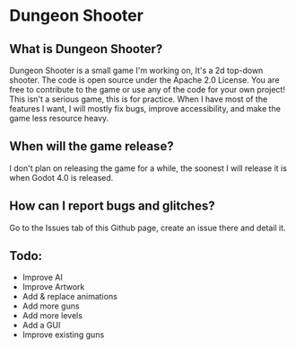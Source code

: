 # Dungeon Shooter
## What is Dungeon Shooter?
Dungeon Shooter is a small game I'm working on, It's a 2d top-down shooter.
The code is open source under the Apache 2.0 License. You are free to contribute to the game or use any of the code for your own project!
This isn't a serious game, this is for practice. When I have most of the features I want, I will mostly fix bugs, improve accessibility, and make the game less resource heavy.
## When will the game release?
I don't plan on releasing the game for a while, the soonest I will release it is when Godot 4.0 is released.
## How can I report bugs and glitches?
Go to the Issues tab of this Github page, create an issue there and detail it.
## Todo:
- Improve AI
- Improve Artwork
- Add & replace animations
- Add more guns
- Add more levels
- Add a GUI
- Improve existing guns
